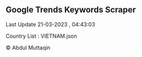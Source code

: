 

## Google Trends Keywords Scraper 
 
Last Update 21-03-2023 , 04:43:03

Country List :
VIETNAM.json



© Abdul Muttaqin 
